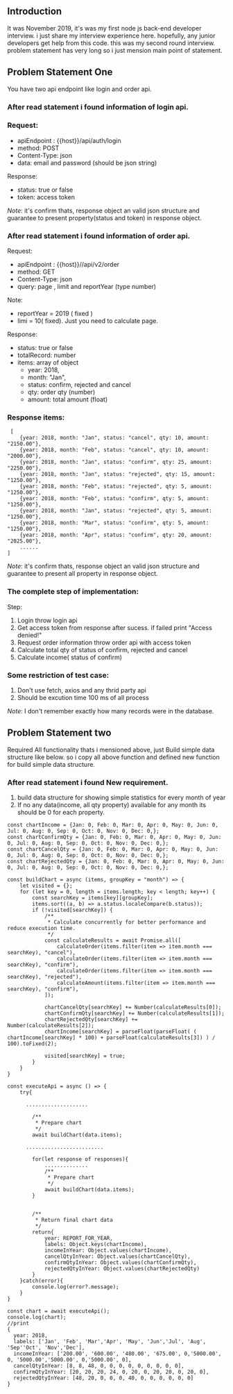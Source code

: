 ## Introduction
It was November 2019, it's was my first node js back-end developer interview. i just share my interview experience here. hopefully, any junior developers get help from this code. this was my second round interview. problem statement has very long so i just mension main point of statement.


## Problem Statement One
You have two api endpoint like login and order api. 

### After read statement i found information of login api.

### Request:
* apiEndpoint : {{host}}/api/auth/login
* method: POST
* Content-Type: json
* data: email and password (should be json string)

Response: 
* status: true or false
* token: access token

*Note*: it's confirm thats,  response object an valid json structure and guarantee to present property(status and token) in response object.


### After read statement i found information of order api.

Request:
* apiEndpoint : {{host}}//api/v2/order
* method: GET
* Content-Type: json
* query:  page , limit and reportYear (type number)

Note: 
* reportYear =  2019 ( fixed )
* limi = 10( fixed).
  Just you need to calculate page.

Response: 
* status: true or false
* totalRecord:  number
* items: array of object
  * year: 2018, 
  * month: "Jan",
  * status: confirm, rejected and cancel
  * qty:  order qty (number)
  * amount: total amount (float)

### Response items:
```
 [
    {year: 2018, month: "Jan", status: "cancel", qty: 10, amount: "2150.00"},
    {year: 2018, month: "Feb", status: "cancel", qty: 10, amount: "2000.00"},
    {year: 2018, month: "Jan", status: "confirm", qty: 25, amount: "2250.00"},
    {year: 2018, month: "Jan", status: "rejected", qty: 15, amount: "1250.00"},
    {year: 2018, month: "Feb", status: "rejected", qty: 5, amount: "1250.00"},
    {year: 2018, month: "Feb", status: "confirm", qty: 5, amount: "1250.00"},
    {year: 2018, month: "Jan", status: "rejected", qty: 5, amount: "1250.00"},
    {year: 2018, month: "Mar", status: "confirm", qty: 5, amount: "1250.00"},
    {year: 2018, month: "Apr", status: "confirm", qty: 20, amount: "2025.00"},
    ......
]

```

*Note*: it's confirm thats,  response object an valid json structure and guarantee to present all property in response object.



### The complete step of implementation:

Step:
1. Login throw login api
2. Get access token from response after sucess. if failed print "Access denied!"
3. Request order information throw order api with access token
4. Calculate total qty of status of confirm, rejected and cancel
5. Calculate income( status of confirm)

### Some restriction of test case:
1. Don't use  fetch, axios and any thrid party api
2. Should be excution time 100 ms of all process

*Note*: I don't remember exactly how many records were in the database.


## Problem Statement two
Required All functionality thats i mensioned above, just Build simple data structure like below. so i copy all above function and defined new function for build simple data structure.

### After read statement i found New requirement.
1. build data structure for showing  simple statistics for every month of year
2. If no any data(income, all qty property) available for any month its should be 0 for each property.

```
const chartIncome = {Jan: 0, Feb: 0, Mar: 0, Apr: 0, May: 0, Jun: 0, Jul: 0, Aug: 0, Sep: 0, Oct: 0, Nov: 0, Dec: 0,};
const chartConfirmQty = {Jan: 0, Feb: 0, Mar: 0, Apr: 0, May: 0, Jun: 0, Jul: 0, Aug: 0, Sep: 0, Oct: 0, Nov: 0, Dec: 0,};
const chartCancelQty = {Jan: 0, Feb: 0, Mar: 0, Apr: 0, May: 0, Jun: 0, Jul: 0, Aug: 0, Sep: 0, Oct: 0, Nov: 0, Dec: 0,};
const chartRejectedQty = {Jan: 0, Feb: 0, Mar: 0, Apr: 0, May: 0, Jun: 0, Jul: 0, Aug: 0, Sep: 0, Oct: 0, Nov: 0, Dec: 0,};

const buildChart = async (items, groupKey = "month") => {
    let visited = {};
    for (let key = 0, length = items.length; key < length; key++) {
        const searchKey = items[key][groupKey];
        items.sort((a, b) => a.status.localeCompare(b.status));
        if (!visited[searchKey]) {
            /**
             * Calculate concurrently for better performance and reduce execution time. 
             */
            const calculateResults = await Promise.all([
                calculateOrder(items.filter(item => item.month === searchKey), "cancel"),
                calculateOrder(items.filter(item => item.month === searchKey), "confirm"),
                calculateOrder(items.filter(item => item.month === searchKey), "rejected"),
                calculateAmount(items.filter(item => item.month === searchKey), "confirm"),
            ]);

            chartCancelQty[searchKey] += Number(calculateResults[0]);
            chartConfirmQty[searchKey] += Number(calculateResults[1]);
            chartRejectedQty[searchKey] += Number(calculateResults[2]);
            chartIncome[searchKey] = parseFloat(parseFloat( ( chartIncome[searchKey] * 100) + parseFloat(calculateResults[3]) ) / 100).toFixed(2);

            visited[searchKey] = true;
        }
    }
}

const executeApi = async () => {
    try{

      ....................

        /**
         * Prepare chart
         */
        await buildChart(data.items);

      .........................

        for(let response of responses){
            ..............
            /**
             * Prepare chart
             */
            await buildChart(data.items);
        }
        

        /**
         * Return final chart data
         */
        return{
            year: REPORT_FOR_YEAR,
            labels: Object.keys(chartIncome),
            incomeInYear: Object.values(chartIncome),
            cancelQtyInYear: Object.values(chartCancelQty),
            confirmQtyInYear: Object.values(chartConfirmQty),
            rejectedQtyInYear: Object.values(chartRejectedQty)
        }
    }catch(error){
        console.log(error?.message);
    }
}

const chart = await executeApi();
console.log(chart);
//print
{
  year: 2018,
  labels: ['Jan', 'Feb', 'Mar','Apr', 'May', 'Jun','Jul', 'Aug', 'Sep''Oct', 'Nov','Dec'],
  incomeInYear: ['200.00', '600.00', '480.00', '675.00', 0,'5000.00', 0, '5000.00','5000.00', 0,'5000.00', 0],
  cancelQtyInYear: [8, 8, 48, 0, 0, 0, 0, 0, 0, 0, 0, 0],
  confirmQtyInYear: [20, 20, 20, 24, 0, 20, 0, 20, 20, 0, 20, 0],
  rejectedQtyInYear: [48, 20, 0, 0, 0, 40, 0, 0, 0, 0, 0, 0]
}

```
